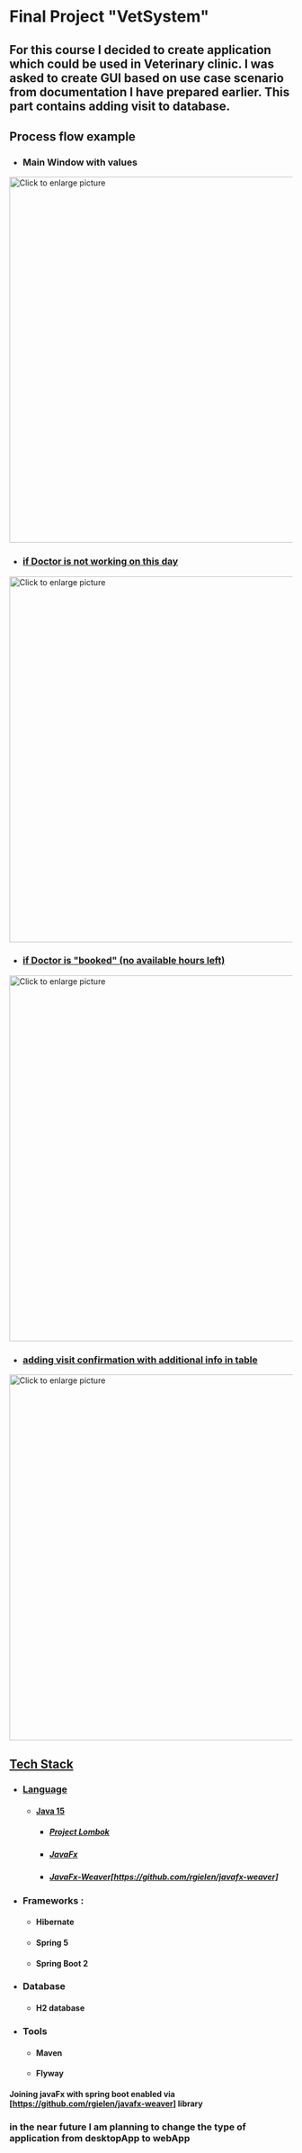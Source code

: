 
# Final Project "VetSystem"

## For this course I decided to create application which could be used in Veterinary clinic. I was asked to create GUI based on use case scenario from documentation I have prepared earlier. This part contains adding visit to database. 

## Process flow example

* ### Main Window with values  
<a href="https://drive.google.com/uc?export=view&id=1COx0JO7LO4HUwVxkfs4sjS0_DIySop6a"><img src="https://drive.google.com/uc?export=view&id=1COx0JO7LO4HUwVxkfs4sjS0_DIySop6a" width="550" style="width: 650px; max-width: 100%; height: auto" title="Click to enlarge picture" />

* ### if Doctor is not working on this day

<a href="https://drive.google.com/uc?export=view&id=1u-UPfssKrgL6h4plYveN8mCi96Cm2vYB" ><img src="https://drive.google.com/uc?export=view&id=1u-UPfssKrgL6h4plYveN8mCi96Cm2vYB" width="550" style="width: 650px; max-width: 100%; height: auto" title="Click to enlarge picture" />

* ### if Doctor is "booked" (no available hours left)

<a href="https://drive.google.com/uc?export=view&id=1che6fVZvgwAbIOOP7MG_Tpw5IxzdSrcF"><img src="https://drive.google.com/uc?export=view&id=1che6fVZvgwAbIOOP7MG_Tpw5IxzdSrcF" width="550" style="width: 650px; max-width: 100%; height: auto" title="Click to enlarge picture" />
* ### adding visit confirmation with additional info in table

<a href="https://drive.google.com/uc?export=view&id=1M1bSzj_fkoJxLb0nqHxfmKKSwJkpkfez"><img src="https://drive.google.com/uc?export=view&id=1M1bSzj_fkoJxLb0nqHxfmKKSwJkpkfez" width="550" style="width: 650px; max-width: 100%; height: auto" title="Click to enlarge picture" />
## Tech Stack

* ### Language
  * #### Java 15
    * ##### Project Lombok
    * ##### JavaFx
    * ##### JavaFx-Weaver[https://github.com/rgielen/javafx-weaver]
* ### Frameworks : 
  * #### Hibernate
  * #### Spring 5
  * #### Spring Boot 2 
* ### Database
  * #### H2 database
* ### Tools
  * #### Maven
  * #### Flyway



#### Joining javaFx with spring boot enabled via [https://github.com/rgielen/javafx-weaver] library
### in the near future I am planning to change the type of application from desktopApp to webApp

